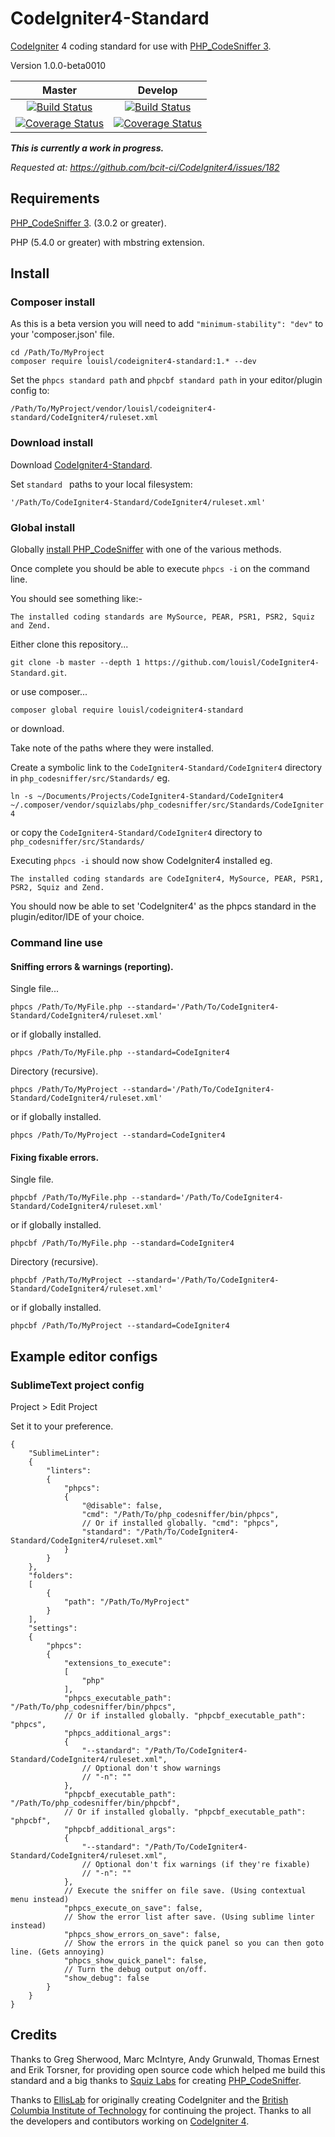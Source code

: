 # CodeIgniter4-Standard

[CodeIgniter](https://codeigniter.com) 4 coding standard for use with [PHP_CodeSniffer 3](https://github.com/squizlabs/PHP_CodeSniffer).

Version 1.0.0-beta0010

| Master | Develop |
| :---: | :---: |
| [![Build Status](https://travis-ci.org/louisl/CodeIgniter4-Standard.svg?branch=master)](https://travis-ci.org/louisl/CodeIgniter4-Standard) | [![Build Status](https://travis-ci.org/louisl/CodeIgniter4-Standard.svg?branch=develop)](https://travis-ci.org/louisl/CodeIgniter4-Standard) |
| [![Coverage Status](https://coveralls.io/repos/github/louisl/CodeIgniter4-Standard/badge.svg?branch=master)](https://coveralls.io/github/louisl/CodeIgniter4-Standard?branch=master) | [![Coverage Status](https://coveralls.io/repos/github/louisl/CodeIgniter4-Standard/badge.svg?branch=develop)](https://coveralls.io/github/louisl/CodeIgniter4-Standard?branch=develop) |

***This is currently a work in progress.***

*Requested at: https://github.com/bcit-ci/CodeIgniter4/issues/182*

## Requirements

[PHP_CodeSniffer 3](https://github.com/squizlabs/PHP_CodeSniffer). (3.0.2 or greater).

PHP (5.4.0 or greater) with mbstring extension.

## Install

### Composer install

As this is a beta version you will need to add `"minimum-stability": "dev"` to your 'composer.json' file.

`cd /Path/To/MyProject`  
`composer require louisl/codeigniter4-standard:1.* --dev`  

Set the `phpcs standard path` and `phpcbf standard path` in your editor/plugin config to:

`/Path/To/MyProject/vendor/louisl/codeigniter4-standard/CodeIgniter4/ruleset.xml`

### Download install

Download [CodeIgniter4-Standard](https://github.com/louisl/CodeIgniter4-Standard/archive/v1.0.0-beta0010.zip).

Set `standard ` paths to your local filesystem:

`'/Path/To/CodeIgniter4-Standard/CodeIgniter4/ruleset.xml'`

### Global install

Globally [install PHP_CodeSniffer](https://github.com/squizlabs/PHP_CodeSniffer/blob/master/README.md) with one of the various methods.

Once complete you should be able to execute `phpcs -i` on the command line.

You should see something like:-

`The installed coding standards are MySource, PEAR, PSR1, PSR2, Squiz and Zend.`

Either clone this repository...

`git clone -b master --depth 1 https://github.com/louisl/CodeIgniter4-Standard.git`.

or use composer...

`composer global require louisl/codeigniter4-standard`

or download.

Take note of the paths where they were installed.

Create a symbolic link to the `CodeIgniter4-Standard/CodeIgniter4` directory in `php_codesniffer/src/Standards/` eg.

`ln -s ~/Documents/Projects/CodeIgniter4-Standard/CodeIgniter4 ~/.composer/vendor/squizlabs/php_codesniffer/src/Standards/CodeIgniter4`

or copy the `CodeIgniter4-Standard/CodeIgniter4` directory to `php_codesniffer/src/Standards/`

Executing `phpcs -i` should now show CodeIgniter4 installed eg.

`The installed coding standards are CodeIgniter4, MySource, PEAR, PSR1, PSR2, Squiz and Zend.`

You should now be able to set 'CodeIgniter4' as the phpcs standard in the plugin/editor/IDE of your choice.

### Command line use

#### Sniffing errors & warnings (reporting).

Single file...

`phpcs /Path/To/MyFile.php --standard='/Path/To/CodeIgniter4-Standard/CodeIgniter4/ruleset.xml'`

or if globally installed.

`phpcs /Path/To/MyFile.php --standard=CodeIgniter4`

Directory (recursive).

`phpcs /Path/To/MyProject --standard='/Path/To/CodeIgniter4-Standard/CodeIgniter4/ruleset.xml'`

or if globally installed.

`phpcs /Path/To/MyProject --standard=CodeIgniter4`

#### Fixing fixable errors.

Single file.

`phpcbf /Path/To/MyFile.php --standard='/Path/To/CodeIgniter4-Standard/CodeIgniter4/ruleset.xml'`

or if globally installed.

`phpcbf /Path/To/MyFile.php --standard=CodeIgniter4`

Directory (recursive).

`phpcbf /Path/To/MyProject --standard='/Path/To/CodeIgniter4-Standard/CodeIgniter4/ruleset.xml'`

or if globally installed.

`phpcbf /Path/To/MyProject --standard=CodeIgniter4`

## Example editor configs

### SublimeText project config

Project > Edit Project

Set it to your preference.

```
{
    "SublimeLinter":
    {
        "linters":
        {
            "phpcs":
            {
                "@disable": false,
                "cmd": "/Path/To/php_codesniffer/bin/phpcs",
                // Or if installed globally. "cmd": "phpcs",
                "standard": "/Path/To/CodeIgniter4-Standard/CodeIgniter4/ruleset.xml"
            }
        }
    },
    "folders":
    [
        {
            "path": "/Path/To/MyProject"
        }
    ],
    "settings":
    {
        "phpcs":
        {
            "extensions_to_execute":
            [
                "php"
            ],
            "phpcs_executable_path": "/Path/To/php_codesniffer/bin/phpcs",
            // Or if installed globally. "phpcbf_executable_path": "phpcs",
            "phpcs_additional_args":
            {
                "--standard": "/Path/To/CodeIgniter4-Standard/CodeIgniter4/ruleset.xml",
                // Optional don't show warnings
                // "-n": ""
            },
            "phpcbf_executable_path": "/Path/To/php_codesniffer/bin/phpcbf",
            // Or if installed globally. "phpcbf_executable_path": "phpcbf",
            "phpcbf_additional_args":
            {
                "--standard": "/Path/To/CodeIgniter4-Standard/CodeIgniter4/ruleset.xml",
                // Optional don't fix warnings (if they're fixable)
                // "-n": ""
            },
            // Execute the sniffer on file save. (Using contextual menu instead)
            "phpcs_execute_on_save": false,
            // Show the error list after save. (Using sublime linter instead)
            "phpcs_show_errors_on_save": false,
            // Show the errors in the quick panel so you can then goto line. (Gets annoying)
            "phpcs_show_quick_panel": false,
            // Turn the debug output on/off.
            "show_debug": false
        }
    }
}
```

## Credits

Thanks to Greg Sherwood, Marc McIntyre, Andy Grunwald, Thomas Ernest and Erik Torsner, for providing open source code which helped me build this standard and a big thanks to [Squiz Labs](http://www.squizlabs.com) for creating [PHP_CodeSniffer](https://github.com/squizlabs/PHP_CodeSniffer).

Thanks to [EllisLab](https://ellislab.com) for originally creating CodeIgniter and the [British Columbia Institute of Technology](https://bcit.ca/) for continuing the project. Thanks to all the developers and contibutors working on [CodeIgniter 4](https://github.com/bcit-ci/CodeIgniter4).

